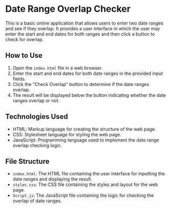 # Date Range Overlap Checker

This is a basic online application that allows users to enter two date ranges and see if they overlap. It provides a user interface in which the user may enter the start and end dates for both ranges and then click a button to check for overlap.

## How to Use

1. Open the `index.html` file in a web browser.
2. Enter the start and end dates for both date ranges in the provided input fields.
3. Click the "Check Overlap" button to determine if the date ranges overlap.
4. The result will be displayed below the button indicating whether the date ranges overlap or not.

## Technologies Used

- HTML: Markup language for creating the structure of the web page.
- CSS: Stylesheet language for styling the web page.
- JavaScript: Programming language used to implement the date range overlap checking logic.

## File Structure

- `index.html`: The HTML file containing the user interface for inputting the date ranges and displaying the result.
- `styles.css`: The CSS file containing the styles and layout for the web page.
- `Script.js`: The JavaScript file containing the logic for checking the overlap of date ranges.
